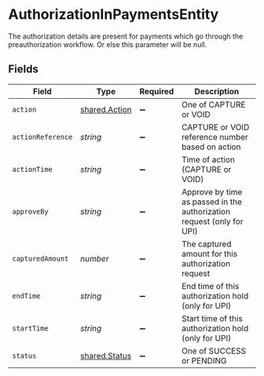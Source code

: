 # AuthorizationInPaymentsEntity

The authorization details are present for payments which go through the preauthorization workflow. Or else this parameter will be null.


## Fields

| Field                                                                 | Type                                                                  | Required                                                              | Description                                                           |
| --------------------------------------------------------------------- | --------------------------------------------------------------------- | --------------------------------------------------------------------- | --------------------------------------------------------------------- |
| `action`                                                              | [shared.Action](../../../sdk/models/shared/action.md)                 | :heavy_minus_sign:                                                    | One of CAPTURE or VOID                                                |
| `actionReference`                                                     | *string*                                                              | :heavy_minus_sign:                                                    | CAPTURE or VOID reference number based on action                      |
| `actionTime`                                                          | *string*                                                              | :heavy_minus_sign:                                                    | Time of action (CAPTURE or VOID)                                      |
| `approveBy`                                                           | *string*                                                              | :heavy_minus_sign:                                                    | Approve by time as passed in the authorization request (only for UPI) |
| `capturedAmount`                                                      | *number*                                                              | :heavy_minus_sign:                                                    | The captured amount for this authorization request                    |
| `endTime`                                                             | *string*                                                              | :heavy_minus_sign:                                                    | End time of this authorization hold (only for UPI)                    |
| `startTime`                                                           | *string*                                                              | :heavy_minus_sign:                                                    | Start time of this authorization hold (only for UPI)                  |
| `status`                                                              | [shared.Status](../../../sdk/models/shared/status.md)                 | :heavy_minus_sign:                                                    | One of SUCCESS or PENDING                                             |